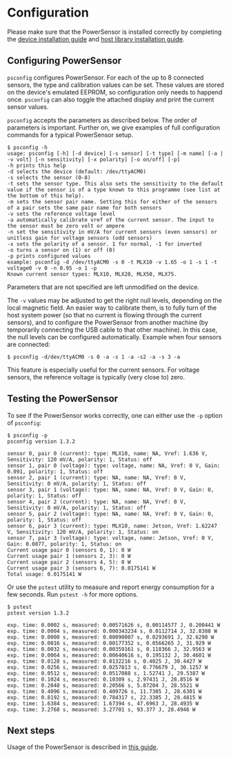 # Configuration
Please make sure that the PowerSensor is installed correctly by completing the [device installation guide](INSTALLATION_DEVICE.md) and [host library installation guide](INSTALLATION_HOST.md).

## Configuring PowerSensor
`psconfig` configures PowerSensor. For each of the up to 8 connected sensors, the type and calibration values can be set. These values are stored on the device's emulated EEPROM, so configuration only needs to happend once. `psconfig` can also toggle the attached display and print the current sensor values.

`psconfig` accepts the parameters as described below.  The order of parameters is important.  Further on, we give examples of full configuration commands for a typical PowerSensor setup.

```
$ psconfig -h
usage: psconfig [-h] [-d device] [-s sensor] [-t type] [-m name] [-a | -v volt] [-n sensitivity] [-x polarity] [-o on/off] [-p]
-h prints this help
-d selects the device (default: /dev/ttyACM0)
-s selects the sensor (0-8)
-t sets the sensor type. This also sets the sensitivity to the default value if the sensor is of a type known to this programme (see list at the bottom of this help).
-m sets the sensor pair name. Setting this for either of the sensors of a pair sets the same pair name for both sensors
-v sets the reference voltage level
-a automatically calibrate vref of the current sensor. The input to the sensor must be zero volt or ampere
-n set the sensitivity in mV/A for current sensors (even sensors) or unitless gain for voltage sensors (odd sensors)
-x sets the polarity of a sensor. 1 for normal, -1 for inverted
-o turns a sensor on (1) or off (0)
-p prints configured values
example: psconfig -d /dev/ttyACM0 -s 0 -t MLX10 -v 1.65 -o 1 -s 1 -t voltage0 -v 0 -n 0.95 -o 1 -p
Known current sensor types: MLX10, MLX20, MLX50, MLX75.
```

Parameters that are not specified are left unmodified on the device.

The `-v` values may be adjusted to get the right null levels, depending on the local magnetic field.  An easier way to calibrate them, is to fully turn of the host system power (so that no current is flowing through the current sensors), and to configure the PowerSensor from another machine (by temporarily connecting the USB cable to that other machine).  In this case, the null levels can be configured automatically. Example when four sensors are connected:

```
$ psconfig -d/dev/ttyACM0 -s 0 -a -s 1 -a -s2 -a -s 3 -a
```

This feature is especially useful for the current sensors. For voltage sensors, the reference voltage is typically (very close to) zero.


## Testing the PowerSensor
To see if the PowerSensor works correctly, one can either use the `-p` option of `psconfig`:
```
$ psconfig -p
psconfig version 1.3.2

sensor 0, pair 0 (current): type: MLX10, name: NA, Vref: 1.636 V, Sensitivity: 120 mV/A, polarity: 1, Status: off
sensor 1, pair 0 (voltage): type: voltage, name: NA, Vref: 0 V, Gain: 0.091, polarity: 1, Status: off
sensor 2, pair 1 (current): type: NA, name: NA, Vref: 0 V, Sensitivity: 0 mV/A, polarity: 1, Status: off
sensor 3, pair 1 (voltage): type: NA, name: NA, Vref: 0 V, Gain: 0, polarity: 1, Status: off
sensor 4, pair 2 (current): type: NA, name: NA, Vref: 0 V, Sensitivity: 0 mV/A, polarity: 1, Status: off
sensor 5, pair 2 (voltage): type: NA, name: NA, Vref: 0 V, Gain: 0, polarity: 1, Status: off
sensor 6, pair 3 (current): type: MLX10, name: Jetson, Vref: 1.62247 V, Sensitivity: 120 mV/A, polarity: 1, Status: on
sensor 7, pair 3 (voltage): type: voltage, name: Jetson, Vref: 0 V, Gain: 0.0877, polarity: 1, Status: on
Current usage pair 0 (sensors 0, 1): 0 W
Current usage pair 1 (sensors 2, 3): 0 W
Current usage pair 2 (sensors 4, 5): 0 W
Current usage pair 3 (sensors 6, 7): 0.0175141 W
Total usage: 0.0175141 W
```

Or use the `pstest` utility to measure and report energy consumption for a few seconds. Run `pstest -h` for more options.
```
$ pstest
pstest version 1.3.2

exp. time: 0.0002 s, measured: 0.00571626 s, 0.00114577 J, 0.200441 W
exp. time: 0.0004 s, measured: 0.000343234 s, 0.0112714 J, 32.8388 W
exp. time: 0.0008 s, measured: 0.00090007 s, 0.0293691 J, 32.6298 W
exp. time: 0.0016 s, measured: 0.00177352 s, 0.0566265 J, 31.929 W
exp. time: 0.0032 s, measured: 0.00359161 s, 0.118366 J, 32.9563 W
exp. time: 0.0064 s, measured: 0.00640616 s, 0.195132 J, 30.4601 W
exp. time: 0.0128 s, measured: 0.0132216 s, 0.4025 J, 30.4427 W
exp. time: 0.0256 s, measured: 0.0257813 s, 0.776679 J, 30.1257 W
exp. time: 0.0512 s, measured: 0.0517088 s, 1.52741 J, 29.5387 W
exp. time: 0.1024 s, measured: 0.10309 s, 2.97431 J, 28.8516 W
exp. time: 0.2048 s, measured: 0.20566 s, 5.87204 J, 28.5521 W
exp. time: 0.4096 s, measured: 0.409726 s, 11.7305 J, 28.6301 W
exp. time: 0.8192 s, measured: 0.784317 s, 22.3385 J, 28.4815 W
exp. time: 1.6384 s, measured: 1.67394 s, 47.6963 J, 28.4935 W
exp. time: 3.2768 s, measured: 3.27701 s, 93.377 J, 28.4946 W
```

## Next steps
Usage of the PowerSensor is described in [this guide](USERGUIDE.md).
